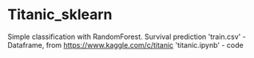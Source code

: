 # Titanic_sklearn
Simple classification with RandomForest.
Survival prediction
'train.csv' - Dataframe, from https://www.kaggle.com/c/titanic
'titanic.ipynb' - code
